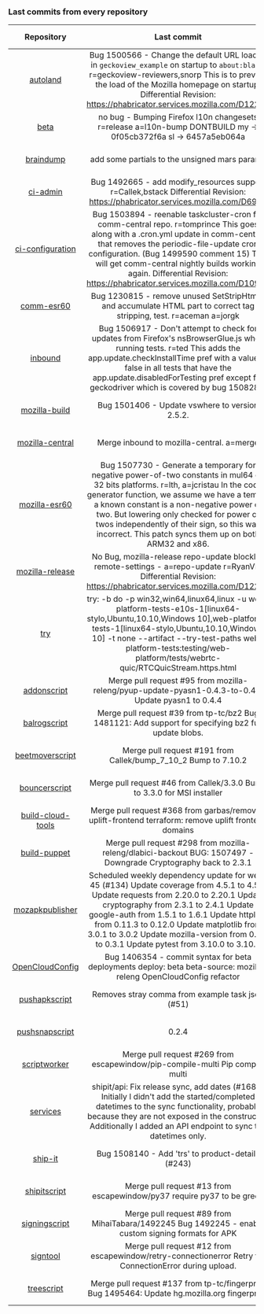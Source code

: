 ###  Last commits from every repository
|      Repository      |                   Last commit               |    Deploy time       | 
|:--------------------:|:-------------------------------------------:|:--------------------:| 
|[autoland](https://github.com/Akhliskun/firefox-infra-changelog/blob/master/hg_files/autoland.json)|Bug 1500566 - Change the default URL loaded in `geckoview_example` on startup to `about:blank`. r=geckoview-reviewers,snorp  This is to prevent the load of the Mozilla homepage on startup.  Differential Revision: https://phabricator.services.mozilla.com/D12262|2018-11-19 16:34:42|
|[beta](https://github.com/Akhliskun/firefox-infra-changelog/blob/master/hg_files/beta.json)|no bug - Bumping Firefox l10n changesets r=release a=l10n-bump DONTBUILD  my -> 0f05cb372f6a sl -> 6457a5eb064a|2018-11-19 18:00:36|
|[braindump](https://github.com/Akhliskun/firefox-infra-changelog/blob/master/hg_files/braindump.json)|add some partials to the unsigned mars params|2018-11-16 05:03:39|
|[ci-admin](https://github.com/Akhliskun/firefox-infra-changelog/blob/master/hg_files/ci-admin.json)|Bug 1492665 - add modify_resources support r=Callek,bstack  Differential Revision: https://phabricator.services.mozilla.com/D6933|2018-10-22 20:52:14|
|[ci-configuration](https://github.com/Akhliskun/firefox-infra-changelog/blob/master/hg_files/ci-configuration.json)|Bug 1503894 - reenable taskcluster-cron for comm-central repo. r=tomprince  This goes along with a .cron.yml update in comm-central that removes the periodic-file-update cron configuration. (Bug 1499590 comment 15)  This will get comm-central nightly builds working again.  Differential Revision: https://phabricator.services.mozilla.com/D10959|2018-11-06 23:44:29|
|[comm-esr60](https://github.com/Akhliskun/firefox-infra-changelog/blob/master/hg_files/comm-esr60.json)|Bug 1230815 - remove unused SetStripHtml() and accumulate HTML part to correct tag stripping, test. r=aceman a=jorgk|2018-10-23 11:10:49|
|[inbound](https://github.com/Akhliskun/firefox-infra-changelog/blob/master/hg_files/inbound.json)|Bug 1506917 - Don't attempt to check for updates from Firefox's nsBrowserGlue.js when running tests. r=ted This adds the app.update.checkInstallTime pref with a value of false in all tests that have the app.update.disabledForTesting pref except for geckodriver which is covered by bug 1508283.|2018-11-19 17:33:33|
|[mozilla-build](https://github.com/Akhliskun/firefox-infra-changelog/blob/master/hg_files/mozilla-build.json)|Bug 1501406 - Update vswhere to version 2.5.2.|2018-10-23 22:12:46|
|[mozilla-central](https://github.com/Akhliskun/firefox-infra-changelog/blob/master/hg_files/mozilla-central.json)|Merge inbound to mozilla-central.  a=merge|2018-11-19 11:28:37|
|[mozilla-esr60](https://github.com/Akhliskun/firefox-infra-changelog/blob/master/hg_files/mozilla-esr60.json)|Bug 1507730 - Generate a temporary for negative power-of-two constants in mul64 on 32 bits platforms. r=lth, a=jcristau  In the code generator function, we assume we have a temp if a known constant is a non-negative power of two. But lowering only checked for power of twos independently of their sign, so this was incorrect. This patch syncs them up on both ARM32 and x86.|2018-11-16 12:44:36|
|[mozilla-release](https://github.com/Akhliskun/firefox-infra-changelog/blob/master/hg_files/mozilla-release.json)|No Bug, mozilla-release repo-update blocklist remote-settings - a=repo-update r=RyanVM  Differential Revision: https://phabricator.services.mozilla.com/D12254|2018-11-19 12:27:53|
|[try](https://github.com/Akhliskun/firefox-infra-changelog/blob/master/hg_files/try.json)|try: -b do -p win32,win64,linux64,linux -u web-platform-tests-e10s-1[linux64-stylo,Ubuntu,10.10,Windows 10],web-platform-tests-1[linux64-stylo,Ubuntu,10.10,Windows 10] -t none --artifact --try-test-paths web-platform-tests:testing/web-platform/tests/webrtc-quic/RTCQuicStream.https.html|2018-11-19 17:59:38|
|[addonscript](https://github.com/Akhliskun/firefox-infra-changelog/blob/master/git_files/addonscript.md)|Merge pull request #95 from mozilla-releng/pyup-update-pyasn1-0.4.3-to-0.4.4  Update pyasn1 to 0.4.4|2018-11-19 01:34:16|
|[balrogscript](https://github.com/Akhliskun/firefox-infra-changelog/blob/master/git_files/balrogscript.md)|Merge pull request #39 from tp-tc/bz2  Bug 1481121: Add support for specifying bz2 full update blobs.|2018-08-30 17:51:09 |
|[beetmoverscript](https://github.com/Akhliskun/firefox-infra-changelog/blob/master/git_files/beetmoverscript.md)|Merge pull request #191 from Callek/bump_7_10_2  Bump to 7.10.2|2018-11-07 21:01:00 |
|[bouncerscript](https://github.com/Akhliskun/firefox-infra-changelog/blob/master/git_files/bouncerscript.md)|Merge pull request #46 from Callek/3.3.0  Bump to 3.3.0 for MSI installer|2018-11-12 16:20:14 |
|[build-cloud-tools](https://github.com/Akhliskun/firefox-infra-changelog/blob/master/git_files/build-cloud-tools.md)|Merge pull request #368 from garbas/remove-uplift-frontend  terraform: remove uplift frontend domains|2018-10-23 14:44:31 |
|[build-puppet](https://github.com/Akhliskun/firefox-infra-changelog/blob/master/git_files/build-puppet.md)|Merge pull request #298 from mozilla-releng/dlabici-backout  BUG: 1507497 - Downgrade Cryptography back to 2.3.1|2018-11-15 15:12:06|
|[mozapkpublisher](https://github.com/Akhliskun/firefox-infra-changelog/blob/master/git_files/mozapkpublisher.md)|Scheduled weekly dependency update for week 45 (#134)    Update coverage from 4.5.1 to 4.5.2    Update requests from 2.20.0 to 2.20.1    Update cryptography from 2.3.1 to 2.4.1    Update google-auth from 1.5.1 to 1.6.1    Update httplib2 from 0.11.3 to 0.12.0    Update matplotlib from 3.0.1 to 3.0.2    Update mozilla-version from 0.3.0 to 0.3.1    Update pytest from 3.10.0 to 3.10.1|2018-11-19 12:54:00|
|[OpenCloudConfig](https://github.com/Akhliskun/firefox-infra-changelog/blob/master/git_files/OpenCloudConfig.md)|Bug 1406354 - commit syntax for beta deployments  deploy: beta  beta-source: mozilla-releng OpenCloudConfig refactor|2018-11-19 14:36:39|
|[pushapkscript](https://github.com/Akhliskun/firefox-infra-changelog/blob/master/git_files/pushapkscript.md)|Removes stray comma from example task json (#51)|2018-11-12 09:10:41 |
|[pushsnapscript](https://github.com/Akhliskun/firefox-infra-changelog/blob/master/git_files/pushsnapscript.md)|0.2.4|2018-10-05 13:09:12 |
|[scriptworker](https://github.com/Akhliskun/firefox-infra-changelog/blob/master/git_files/scriptworker.md)|Merge pull request #269 from escapewindow/pip-compile-multi  Pip compile multi|2018-11-13 21:32:49|
|[services](https://github.com/Akhliskun/firefox-infra-changelog/blob/master/git_files/services.md)|shipit/api: Fix release sync, add dates (#1684)  Initially I didn't add the started/completed datetimes to the sync  functionality, probably because they are not exposed in the constructor.    Additionally I added an API endpoint to sync the datetimes only.|2018-11-19 15:19:47|
|[ship-it](https://github.com/Akhliskun/firefox-infra-changelog/blob/master/git_files/ship-it.md)|Bug 1508140 - Add 'trs' to product-details (#243)|2018-11-19 02:14:35|
|[shipitscript](https://github.com/Akhliskun/firefox-infra-changelog/blob/master/git_files/shipitscript.md)|Merge pull request #13 from escapewindow/py37  require py37 to be green|2018-07-27 23:05:59 |
|[signingscript](https://github.com/Akhliskun/firefox-infra-changelog/blob/master/git_files/signingscript.md)|Merge pull request #89 from MihaiTabara/1492245  Bug 1492245 - enable custom signing formats for APK|2018-11-12 14:10:15 |
|[signtool](https://github.com/Akhliskun/firefox-infra-changelog/blob/master/git_files/signtool.md)|Merge pull request #12 from escapewindow/retry-connectionerror  Retry for ConnectionError during upload.|2018-08-27 17:31:58 |
|[treescript](https://github.com/Akhliskun/firefox-infra-changelog/blob/master/git_files/treescript.md)|Merge pull request #137 from tp-tc/fingerprint   Bug 1495464: Update hg.mozilla.org fingerprint.|2018-10-31 21:24:18 |
